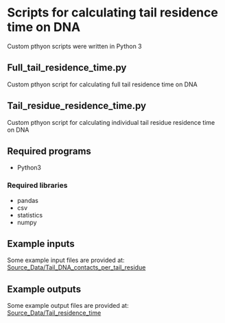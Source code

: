 # Scripts for calculating tail residence time on DNA
Custom pthyon scripts were written in Python 3

## Full_tail_residence_time.py

Custom pthyon script for calculating full tail residence time on DNA

## Tail_residue_residence_time.py

Custom pthyon script for calculating individual tail residue residence time on DNA

 
## Required programs

* Python3

### Required libraries

* pandas
* csv
* statistics
* numpy

## Example inputs

Some example input files are provided at: [Source_Data/Tail_DNA_contacts_per_tail_residue](https://github.com/yunhuip/Supplementary-data-for-Peng-et-al-2021/tree/main/Source_Data/Tail_DNA_contacts_per_tail_residue)
 

## Example outputs

Some example output files are provided at: [Source_Data/Tail_residence_time](https://github.com/yunhuip/Supplementary-data-for-Peng-et-al-2021/tree/main/Source_Data/Tail_residence_time)



